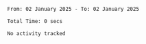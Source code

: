 <!--START_SECTION:waka-->

```txt
From: 02 January 2025 - To: 02 January 2025

Total Time: 0 secs

No activity tracked
```

<!--END_SECTION:waka-->
